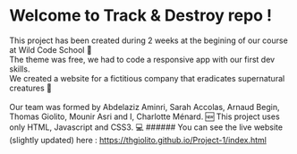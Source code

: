 # Welcome to Track & Destroy repo !

This project has been created during 2 weeks at the begining of our course at Wild Code School 🎒<br/>
The theme was free, we had to code a responsive app with our first dev skills.<br/>
We created a website for a fictitious company that eradicates supernatural creatures 🦄<br/><br/>
Our team was formed by Abdelaziz Aminri, Sarah Accolas, Arnaud Begin, Thomas Giolito, Mounir Asri and I, Charlotte Ménard. 
🆕 This project uses only HTML, Javascript and CSS3.
💻 ###### You can see the live website (slightly updated) here : https://thgiolito.github.io/Project-1/index.html
